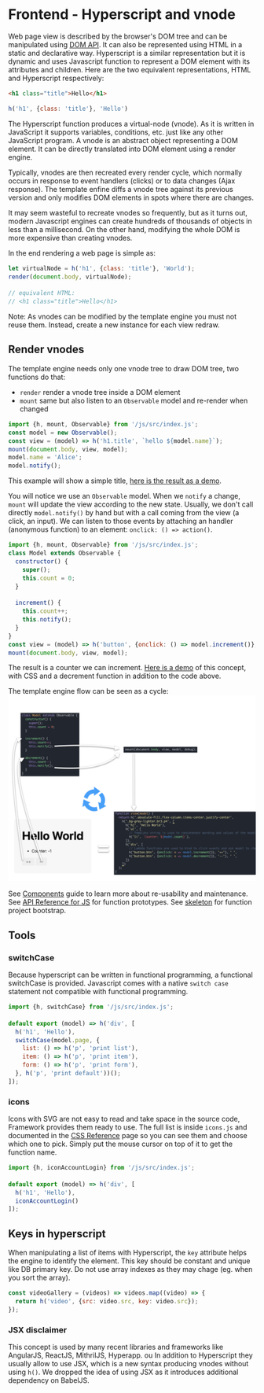 # Frontend - Hyperscript and vnode

Web page view is described by the browser's DOM tree and can be manipulated using [DOM API](https://developer.mozilla.org/en-US/docs/Web/API/Document_Object_Model). It can also be represented using HTML in a static and declarative way. Hyperscript is a similar representation but it is dynamic and uses Javascript function to represent a DOM element with its attributes and children.
Here are the two equivalent representations, HTML and Hyperscript respectively:

```html
<h1 class="title">Hello</h1>
```

```js
h('h1', {class: 'title'}, 'Hello')
```

The Hyperscript function produces a virtual-node (vnode). As it is written in JavaScript it supports variables, conditions, etc. just like any other JavaScript program. A vnode is an abstract object representing a DOM element. It can be directly translated into DOM element using a render engine.

Typically, vnodes are then recreated every render cycle, which normally occurs in response to event handlers (clicks) or to data changes (Ajax response). The template enfine diffs a vnode tree against its previous version and only modifies DOM elements in spots where there are changes.

It may seem wasteful to recreate vnodes so frequently, but as it turns out, modern Javascript engines can create hundreds of thousands of objects in less than a millisecond. On the other hand, modifying the whole DOM is more expensive than creating vnodes.

In the end rendering a web page is simple as:

```js
let virtualNode = h('h1', {class: 'title'}, 'World');
render(document.body, virtualNode);

// equivalent HTML:
// <h1 class="title">Hello</h1>
```

Note: As vnodes can be modified by the template engine you must not reuse them. Instead, create a new instance for each view redraw.

## Render vnodes

The template engine needs only one vnode tree to draw DOM tree, two functions do that:
- `render` render a vnode tree inside a DOM element
- `mount` same but also listen to an `Observable` model and re-render when changed

```js
import {h, mount, Observable} from '/js/src/index.js';
const model = new Observable();
const view = (model) => h('h1.title', `hello ${model.name}`);
mount(document.body, view, model);
model.name = 'Alice';
model.notify();
```

This example will show a simple title, [here is the result as a demo](http://jsfiddle.net/vkosmala/dskb92co/).

You will notice we use an `Observable` model. When we `notify` a change, `mount` will update the view according to the new state.
Usually, we don't call directly `model.notify()` by hand but with a call coming from the view (a click, an input).
We can listen to those events by attaching an handler (anonymous function) to an element: `onclick: () => action()`.

```js
import {h, mount, Observable} from '/js/src/index.js';
class Model extends Observable {
  constructor() {
    super();
    this.count = 0;
  }

  increment() {
    this.count++;
    this.notify();
  }
}
const view = (model) => h('button', {onclick: () => model.increment()}, `${this.count} ++`);
mount(document.body, view, model);
```

The result is a counter we can increment.
[Here is a demo](http://jsfiddle.net/vkosmala/0ouLtv7r/) of this concept, with CSS and a decrement function in addition to the code above.

The template engine flow can be seen as a cycle:
![Cycle](../images/cycle.jpeg)

See [Components](components.md) guide to learn more about re-usability and maintenance.
See [API Reference for JS](../reference/frontend-api.md#module_renderer..h) for function prototypes.
See [skeleton](../skeleton/) for function project bootstrap.

## Tools

### switchCase

Because hyperscript can be written in functional programming, a functional switchCase is provided. Javascript comes with a native `switch case` statement not compatible with functional programming.

```js
import {h, switchCase} from '/js/src/index.js';

default export (model) => h('div', [
  h('h1', 'Hello'),
  switchCase(model.page, {
    list: () => h('p', 'print list'),
    item: () => h('p', 'print item'),
    form: () => h('p', 'print form'),
  }, h('p', 'print default'))();
]);
```

### icons

Icons with SVG are not easy to read and take space in the source code, Framework provides them ready to use. The full list is inside `icons.js` and documented in the [CSS Reference](https://aliceo2group.github.io/WebUi/Framework/docs/reference/frontend-css.html#icons) page so you can see them and choose which one to pick. Simply put the mouse cursor on top of it to get the function name.

```js
import {h, iconAccountLogin} from '/js/src/index.js';

default export (model) => h('div', [
  h('h1', 'Hello'),
  iconAccountLogin()
]);
```

## Keys in hyperscript

When manipulating a list of items with Hyperscript, the `key` attribute helps the engine to identify the element. This key should be constant and unique like DB primary key. Do not use array indexes as they may chage (eg. when you sort the array).
```js
const videoGallery = (videos) => videos.map((video) => {
  return h('video', {src: video.src, key: video.src});
});

```

### JSX disclaimer

This concept is used by many recent libraries and frameworks like AngularJS, ReactJS, MithrilJS, Hyperapp. ou In addition to Hyperscript they usually allow to use JSX, which is a new syntax producing vnodes without using `h()`. We dropped the idea of using JSX as it introduces additional dependency on BabelJS.
